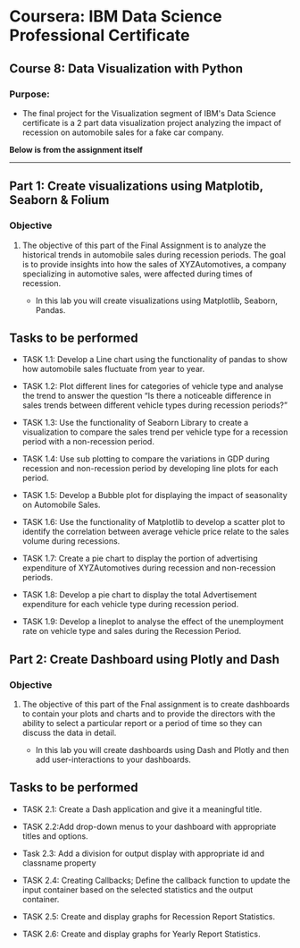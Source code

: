 # Coursera: IBM Data Science Professional Certificate
## Course 8: Data Visualization with Python

### Purpose:

- The final project for the Visualization segment of IBM's Data Science certificate is a 2 part data visualization project analyzing the impact of recession on automobile sales for a fake car company.

**Below is from the assignment itself**
___

## Part 1: Create visualizations using Matplotib, Seaborn & Folium

### Objective

1.  The objective of this part of the Final Assignment is to analyze the historical trends in automobile sales during recession periods. The goal is to provide insights into how the sales of XYZAutomotives, a company specializing in automotive sales, were affected during times of recession.

    - In this lab you will create visualizations using Matplotlib, Seaborn, Pandas.

## Tasks to be performed

- TASK 1.1: Develop a Line chart using the functionality of pandas to show how automobile sales fluctuate from year to year.

- TASK 1.2: Plot different lines for categories of vehicle type and analyse the trend to answer the question “Is there a noticeable difference in sales trends between different vehicle types during recession periods?”

- TASK 1.3: Use the functionality of Seaborn Library to create a visualization to compare the sales trend per vehicle type for a recession period with a non-recession period.

- TASK 1.4: Use sub plotting to compare the variations in GDP during recession and non-recession period by developing line plots for each period.

- TASK 1.5: Develop a Bubble plot for displaying the impact of seasonality on Automobile Sales.

- TASK 1.6: Use the functionality of Matplotlib to develop a scatter plot to identify the correlation between average vehicle price relate to the sales volume during recessions.

- TASK 1.7: Create a pie chart to display the portion of advertising expenditure of XYZAutomotives during recession and non-recession periods.

- TASK 1.8: Develop a pie chart to display the total Advertisement expenditure for each vehicle type during recession period.

- TASK 1.9: Develop a lineplot to analyse the effect of the unemployment rate on vehicle type and sales during the Recession Period.

## Part 2: Create Dashboard using Plotly and Dash

### Objective

1.  The objective of this part of the Fnal assignment is to create dashboards to contain your plots and charts and to provide the directors with the ability to select a particular report or a period of time so they can discuss the data in detail.

    -   In this lab you will create dashboards using Dash and Plotly and then add user-interactions to your dashboards.

## Tasks to be performed

- TASK 2.1: Create a Dash application and give it a meaningful title.

- TASK 2.2:Add drop-down menus to your dashboard with appropriate titles and options.

- Task 2.3: Add a division for output display with appropriate id and classname property

- TASK 2.4: Creating Callbacks; Define the callback function to update the input container based on the selected statistics and the output container.

- TASK 2.5: Create and display graphs for Recession Report Statistics.

- TASK 2.6: Create and display graphs for Yearly Report Statistics.
